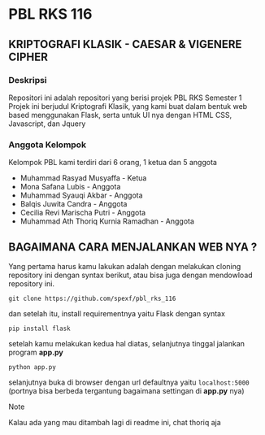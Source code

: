 # PBL RKS 116
## KRIPTOGRAFI KLASIK - CAESAR & VIGENERE CIPHER
### Deskripsi
Repositori ini adalah repositori yang berisi projek PBL RKS Semester 1
Projek ini berjudul Kriptografi Klasik, yang kami buat dalam bentuk web based menggunakan Flask, serta untuk UI nya dengan HTML CSS, Javascript, dan Jquery
### Anggota Kelompok
Kelompok PBL kami terdiri dari 6 orang, 1 ketua dan 5 anggota
* Muhammad Rasyad Musyaffa - Ketua
* Mona Safana Lubis - Anggota
* Muhammad Syauqi Akbar - Anggota
* Balqis Juwita Candra - Anggota
* Cecilia Revi Marischa Putri - Anggota
* Muhammad Ath Thoriq Kurnia Ramadhan - Anggota
## BAGAIMANA CARA MENJALANKAN WEB NYA ?
Yang pertama harus kamu lakukan adalah dengan melakukan cloning repository ini dengan syntax berikut, atau bisa juga dengan mendowload repository ini.
```
git clone https://github.com/spexf/pbl_rks_116
```
dan setelah itu, install requirementnya yaitu Flask dengan syntax
```
pip install flask
```
setelah kamu melakukan kedua hal diatas, selanjutnya tinggal jalankan program **app.py**
```
python app.py
```
selanjutnya buka di browser dengan url defaultnya yaitu `localhost:5000` (portnya bisa berbeda tergantung bagaimana settingan di **app.py** nya)

> [!NOTE]
> Kalau ada yang mau ditambah lagi di readme ini, chat thoriq aja
